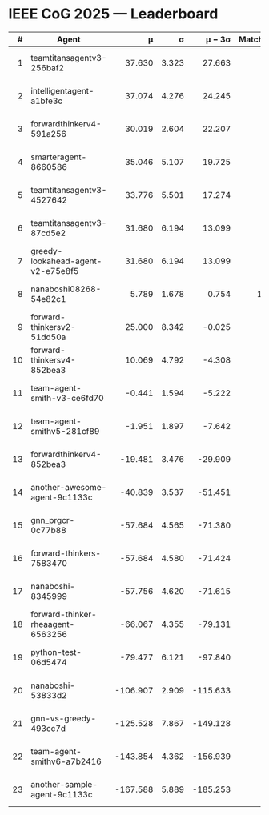 # IEEE CoG 2025 — Leaderboard

| # | Agent | μ | σ | μ − 3σ | Matches | Updated |
|---:|---|---:|---:|---:|---:|---|
| 1 | teamtitansagentv3-256baf2 | 37.630 | 3.323 | 27.663 | 60 | 2025-08-26 18:24 |
| 2 | intelligentagent-a1bfe3c | 37.074 | 4.276 | 24.245 | 80 | 2025-08-26 18:24 |
| 3 | forwardthinkerv4-591a256 | 30.019 | 2.604 | 22.207 | 22 | 2025-08-26 18:24 |
| 4 | smarteragent-8660586 | 35.046 | 5.107 | 19.725 | 65 | 2025-08-26 18:24 |
| 5 | teamtitansagentv3-4527642 | 33.776 | 5.501 | 17.274 | 40 | 2025-08-26 18:24 |
| 6 | teamtitansagentv3-87cd5e2 | 31.680 | 6.194 | 13.099 | 40 | 2025-08-26 18:24 |
| 7 | greedy-lookahead-agent-v2-e75e8f5 | 31.680 | 6.194 | 13.099 | 40 | 2025-08-26 18:24 |
| 8 | nanaboshi08268-54e82c1 | 5.789 | 1.678 | 0.754 | 100 | 2025-08-26 18:24 |
| 9 | forward-thinkersv2-51dd50a | 25.000 | 8.342 | -0.025 | 20 | 2025-08-26 18:24 |
| 10 | forward-thinkersv4-852bea3 | 10.069 | 4.792 | -4.308 | 22 | 2025-08-26 18:24 |
| 11 | team-agent-smith-v3-ce6fd70 | -0.441 | 1.594 | -5.222 | 60 | 2025-08-26 18:24 |
| 12 | team-agent-smithv5-281cf89 | -1.951 | 1.897 | -7.642 | 20 | 2025-08-26 18:24 |
| 13 | forwardthinkerv4-852bea3 | -19.481 | 3.476 | -29.909 | 25 | 2025-08-26 18:24 |
| 14 | another-awesome-agent-9c1133c | -40.839 | 3.537 | -51.451 | 20 | 2025-08-26 18:24 |
| 15 | gnn_prgcr-0c77b88 | -57.684 | 4.565 | -71.380 | 40 | 2025-08-26 18:24 |
| 16 | forward-thinkers-7583470 | -57.684 | 4.580 | -71.424 | 60 | 2025-08-26 18:24 |
| 17 | nanaboshi-8345999 | -57.756 | 4.620 | -71.615 | 60 | 2025-08-26 18:24 |
| 18 | forward-thinker-rheaagent-6563256 | -66.067 | 4.355 | -79.131 | 80 | 2025-08-26 18:24 |
| 19 | python-test-06d5474 | -79.477 | 6.121 | -97.840 | 60 | 2025-08-26 18:24 |
| 20 | nanaboshi-53833d2 | -106.907 | 2.909 | -115.633 | 40 | 2025-08-26 18:24 |
| 21 | gnn-vs-greedy-493cc7d | -125.528 | 7.867 | -149.128 | 60 | 2025-08-26 18:24 |
| 22 | team-agent-smithv6-a7b2416 | -143.854 | 4.362 | -156.939 | 60 | 2025-08-26 18:24 |
| 23 | another-sample-agent-9c1133c | -167.588 | 5.889 | -185.253 | 60 | 2025-08-26 18:24 |
